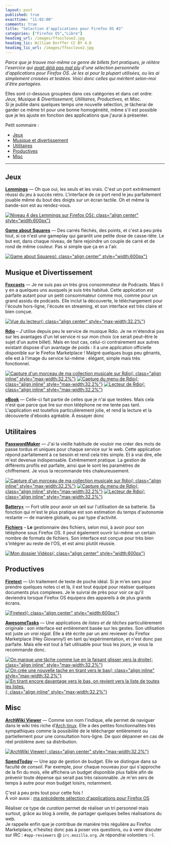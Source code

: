 ```yaml
---
layout: post
published: true
exacttime: "11:02:00"
comments: true
title: "Sélection d'applications pour Firefox OS #2"
categories: ["Firefox OS","Libre"]
headimg_url: /images/ffosclose2.jpg
headimg_lic: William Dorffer CC BY 4.0
headimg_lic_url: /images/ffosclose2.jpg
---
```

*Parce que je trouve moi-même ce genre de billets fort pratiques, je réitère l'exercice qui [avait déjà pas mal plu](/2014/05/14/liste-d-applications-pour-firefox-os.html) d'une sélection personnelle d'applications pour Firefox OS. Je les ai pour la plupart utilisées, ou les ai simplement croisées et testées. Voici donc celles qui méritent selon-moi d'être partagées.*

Elles sont ci-dessous groupées dans ces catégories et dans cet ordre: *Jeux, Musique & Divertissement, Utilitaires, Productives*, et *Misc*.  
Si je publie dans quelques temps une nouvelle sélection, je tâcherai de garder ce même tri pour une bonne homogénéité, même s'il est possible que je les ajuste en fonction des applications que j'aurai à présenter.


Petit sommaire :

* [Jeux](#jeux)
* [Musique et divertissement](#musiqueetdivertissement)
* [Utilitaires](#utilitaires)
* [Productives](#productives)
* [Misc](#misc)

---

## Jeux

**[Lemmings](https://marketplace.firefox.com/app/lemmings)** — Oh que oui, les seuls et les vrais. C'est un port extrêmement réussi du jeu à succès retro. L'interface de ce port rend le jeu parfaitement jouable même du bout des doigts sur un écran tactile. Oh et même la bande-son est au rendez-vous.

[![Niveau 4 des Lemmings sur Firefox OS](/images/openwebapps/lemmings2.png){: class="align center" style="width:600px"}](/images/openwebapps/lemmings2.png)

**[Game about Squares](https://marketplace.firefox.com/app/gameaboutsquares)** — Des carrés fléchés, des points, et c'est à peu près tout, si ce n'est une gameplay qui garantit une petite dose de casse-tête. Le but est, dans chaque niveau, de faire rejoindre un couple de carré et de rond de même couleur. Pas si simple que ça en a l'air.

[![Game about Squares](/images/openwebapps/gameaboutsquares.png){: class="align center" style="width:600px"}](/images/openwebapps/gameaboutsquares.png)


 

## Musique et Divertissement
**[Foxcasts](https://marketplace.firefox.com/app/foxcasts)** — Je ne suis pas un très gros consommateur de Podcasts. Mais il y en a quelques uns auxquels je suis très habitué. Cette application est parfaite autant pour un petit consommateur comme moi, comme pour un grand assidu de podcasts. Elle inclut la découverte, le téléchargement pour l'écoute hors-ligne, l'écoute en streaming, et son interface est très claire et bien conçue.

[![Vue du lecteur](/images/openwebapps/foxcasts4.png){: class="align 
center" style="max-width:32.2%"}](/images/openwebapps/foxcasts4.png)

**[Rdio](https://marketplace.firefox.com/app/rdio)** – J'utilise depuis peu le service de musique Rdio. Je ne m'étendrai pas sur les avantages d'un tel service ni sur mon choix (ce serait peut-être le sujet d'un autre billet). Mais en tout cas, celui-ci contrairement aux autres existant dispose d'un avantage de poids : il a une application officielle disponible sur le Firefox Marketplace ! Malgré quelques bugs peu gênants, elle est à l'image du service lui-même : élégant, simple mais très fonctionnel.

[![Capture d'un morceau de ma collection musicale sur Rdio](/images/openwebapps/rdio.png){: class="align inline" style="max-width:32.2%"}](/images/openwebapps/rdio.png)
[![Capture du menu de Rdio](/images/openwebapps/rdio2.png){: class="align inline" style="max-width:32.2%"}](/images/openwebapps/rdio2.png)
[![Lecteur de Rdio](/images/openwebapps/rdio3.png){: class="align inline" style="max-width:32.2%"}](/images/openwebapps/rdio3.png)

**[eBook](https://marketplace.firefox.com/app/ebook/)** — Celle-ci fait partie de celles que je n'ai que testées. Mais cela n'est que parce que lire sur mon téléphone ne me tente pas tant. L'application est toutefois particulièrement jolie, et rend la lecture et la découverte d'ebooks agréable. À essayer donc

 

## Utilitaires
**[PasswordMaker](https://marketplace.firefox.com/app/passwordmaker)** — J'ai la vieille habitude de vouloir me créer des mots de passe tordus et uniques pour chaque service sur le web. Cette application répond parfaitement à ce besoin et rend cela très simple. Et à vrai dire, elle m'est devenue indispensable. Extrêmement pratique. La gestion de différents profils est parfaite, ainsi que le sont les paramètres de chiffrement. Je vous la recommande très chaleureusement.

[![Capture d'un morceau de ma collection musicale sur Rdio](/images/openwebapps/passwordmaker1.png){: class="align inline" style="max-width:32.2%"}](/images/openwebapps/passwordmaker1.png)
[![Capture du menu de Rdio](/images/openwebapps/passwordmaker2.png){: class="align inline" style="max-width:32.2%"}](/images/openwebapps/passwordmaker2.png)
[![Lecteur de Rdio](/images/openwebapps/passwordmaker3.png){: class="align inline" style="max-width:32.2%"}](/images/openwebapps/passwordmaker3.png)

**[Battery+](https://marketplace.firefox.com/app/battery-2)** — Fort utile pour avoir un œil sur l'utilisation de sa batterie. Sa fonction qui m'est le plus pratique est son estimation du temps d'autonomie restante — de manière globale, ou par type d'activité.

**[Fichiers](https://marketplace.firefox.com/app/files)** – **Le** gestionnaire des fichiers, selon moi, à avoir pour son téléphone sous Firefox OS. Il peut également ouvrir lui-même un certain nombre de formats de fichiers. Son interface est conçue pour très bien s'intégrer au reste de l'OS, et est ainsi plutôt réussie.

[![Mon dossier Vidéos](/images/openwebapps/fichiers.png){: class="align center" style="width:600px"}](/images/openwebapps/fichiers.png)

 

## Productives
**[Firetext](https://marketplace.firefox.com/app/firetext)** — Un traitement de texte de poche idéal. Si je m'en sers pour prendre quelques notes ci et là, il est tout équipé pour réaliser quelques documents plus complexes. Je le suivrai de près pour voir ce qu'il deviendra lorsque Firefox OS équipera des appareils à de plus grands écrans.

[![Firetext](/images/openwebapps/firetext.png){: class="align center" style="width:600px"}](/images/openwebapps/firetext.png)

**[AwesomeTasks](https://marketplace.firefox.com/app/awesometasks)** — Une applications de *listes et de tâches* particulièrement originale : son interface est entièrement basée sur les gestes. Son utilisation est juste *un vrai régal*. Elle a été écrite par un ami reviewer du Firefox Marketplace (Hey Giovanny!) en tant qu'expérimentation, et n'est donc pas parfaite. Mais elle est tout à fait utilisable pour tous les jours, je vous la recommande donc.

[![On marque une tâche comme lue en la faisant glisser vers la droite](/images/openwebapps/awesometasks1.png){: class="align inline" style="max-width:32.2%"}](/images/openwebapps/awesometasks1.png)
[![On crée une nouvelle tache en tirant vers le bas](/images/openwebapps/awesometasks2.png){: class="align inline" style="max-width:32.2%"}](/images/openwebapps/awesometasks2.png)
[![En tirant encore davantage vers le bas, on revient vers la liste de toutes les listes.](/images/openwebapps/awesometasks3.png){: class="align inline" style="max-width:32.2%"}](/images/openwebapps/awesometasks3.png)

 

## Misc
**[ArchWiki Viewer](https://marketplace.firefox.com/app/archwiki-viewer)** — Comme son nom l'indique, elle permet de naviguer dans le wiki très riche d'[Arch linux](http://archlinux.org). Elle a des petites fonctionnalités très sympathiques comme la possibilité de le télécharger entièrement ou partiellement pour une consultation hors-ligne. De quoi dépanner en cas de réel problème avec sa distribution.

[![ArchWiki Viewer](/images/openwebapps/archwiki.png){: class="align center" style="max-width:32.2%"}](/images/openwebapps/archwiki.png)


**[SpendToday](https://marketplace.firefox.com/app/spendtoday)** — Une app de gestion de budget. Elle se distingue dans sa faculté de *conseil*. Par exemple, pour chaque nouveau jour qui s'approche de la fin du mois, elle affichera un budget disponible plus faible afin de prévenir toute dépense qui serait pas très raisonnable. Je m'en sers de temps à autre pour mon budget loisirs, notamment.


 

C'est à peu près tout pour cette fois !  
À voir aussi : [ma précédente sélection d'applications pour Firefox OS](/2014/05/14/liste-d-applications-pour-firefox-os.html)

Réaliser ce type de *curation* permet de réaliser un tri personnel mais surtout, grâce au blog à oreille, de partager quelques belles réalisations du web.  
Je rappelle enfin que je contribue de manière très régulière au Firefox Marketplace, n'hésitez donc pas à poser vos questions, ou à venir discuter sur IRC : `#app-reviewers` @ `irc.mozilla.org`. Je répondrai volontiers :-).